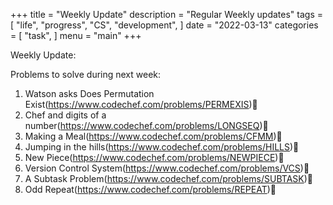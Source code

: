 +++
title = "Weekly Update"
description = "Regular Weekly updates"
tags = [
    "life",
    "progress",
    "CS",
    "development",
]
date = "2022-03-13"
categories = [
    "task",
]
menu = "main"
+++

Weekly Update:

Problems to solve during next week:

1. Watson asks Does Permutation Exist(https://www.codechef.com/problems/PERMEXIS)🔻
2. Chef and digits of a number(https://www.codechef.com/problems/LONGSEQ)🔻
3. Making a Meal(https://www.codechef.com/problems/CFMM)🔻
4. Jumping in the hills(https://www.codechef.com/problems/HILLS)🔻
5. New Piece(https://www.codechef.com/problems/NEWPIECE)🔻
6. Version Control System(https://www.codechef.com/problems/VCS)🔻
7. A Subtask Problem(https://www.codechef.com/problems/SUBTASK)🔻
8. Odd Repeat(https://www.codechef.com/problems/REPEAT)🔻
